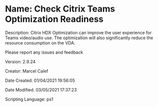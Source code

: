 ﻿# Name: Check Citrix Teams Optimization Readiness

Description: Citrix HDX Optimization can improve the user experience for Teams video/audio use.
The optimization will also significantly reduce the resource consumption on the VDA.

Please report any issues and feedback 

Version: 2.9.24

Creator: Marcel Calef

Date Created: 01/04/2021 19:56:05

Date Modified: 03/05/2021 17:37:23

Scripting Language: ps1

